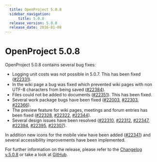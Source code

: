 ```yaml
---
  title: OpenProject 5.0.8
  sidebar_navigation:
      title: 5.0.8
  release_version: 5.0.8
  release_date: 2016-01-08
---
```



# OpenProject 5.0.8

OpenProject 5.0.8 contains several bug fixes:

  - Logging unit costs was not possible in 5.0.7. This has been fixed
    ([\#22331](https://community.openproject.org/work_packages/22331)).
  - In the wiki page a bug was fixed which prevented wiki pages with non
    UTF-8 characters from being saved
    ([\#22384](https://community.openproject.org/work_packages/22384)).
  - Files could not be added to documents
    ([\#22351](https://community.openproject.org/work_packages/22351)).
    This has been fixed.
  - Several work package bugs have been fixed
    ([\#22003](https://community.openproject.org/work_packages/22003),
    [\#22303](https://community.openproject.org/work_packages/22303),
    [\#22366](https://community.openproject.org/work_packages/22366)).
  - The preview feature for wiki pages, meetings and forum entries has
    been fixed
    ([\#22328](https://community.openproject.org/work_packages/22328),
    [\#22322](https://community.openproject.org/work_packages/22322),
    [\#22344](https://community.openproject.org/work_packages/22344)).
  - Several design issues have been resolved
    ([\#22310](https://community.openproject.org/work_packages/22310),
    [\#22312](https://community.openproject.org/work_packages/22312),
    [\#22347](https://community.openproject.org/work_packages/22347),
    [\#22394](https://community.openproject.org/work_packages/22394),
    [\#22395](https://community.openproject.org/work_packages/22395),
    [\#22307](https://community.openproject.org/work_packages/22307)).

In addition new icons for the mobile view have been added
([\#22341](https://community.openproject.org/work_packages/22341)) and
several accessibility improvements have been implemented.

For further information on the release, please refer to the [Changelog
v.5.0.8](https://community.openproject.org/versions/786) or take a look
at [GitHub](https://github.com/opf/openproject/tree/v5.0.8).


